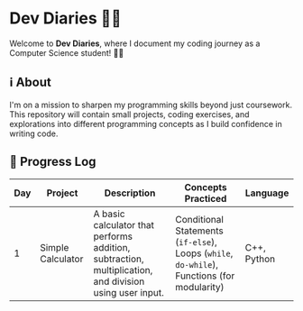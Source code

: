 # Dev Diaries 🍄🌿

Welcome to **Dev Diaries**, where I document my coding journey as a Computer Science student! 🍄🌿

## ℹ️ About 
I'm on a mission to sharpen my programming skills beyond just coursework. This repository will contain small projects, coding exercises, and explorations into different programming concepts as I build confidence in writing code.

## 📌 Progress Log 
| Day  | Project | Description | Concepts Practiced | Language |
|------|---------|-------------|--------------------|----------|
| 1    | Simple Calculator | A basic calculator that performs addition, subtraction, multiplication, and division using user input.| Conditional Statements (`if-else`), Loops (`while`, `do-while`), Functions (for modularity) | C++, Python|
